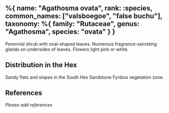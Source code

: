 %{
    name: "Agathosma ovata",
    rank: :species,
    common_names: ["valsboegoe", "false buchu"],
    taxonomy: %{
        family: "Rutaceae",
        genus: "Agathosma",
        species: "ovata"
    }
}
---

Perennial shrub with oval-shaped leaves. Numerous fragrance-secreting glands on undersides of leaves. Flowers light pink or white.

<!-- read more -->

## Distribution in the Hex

Sandy flats and slopes in the South Hex Sandstone Fynbos vegetation zone.

## References

*Please add references*